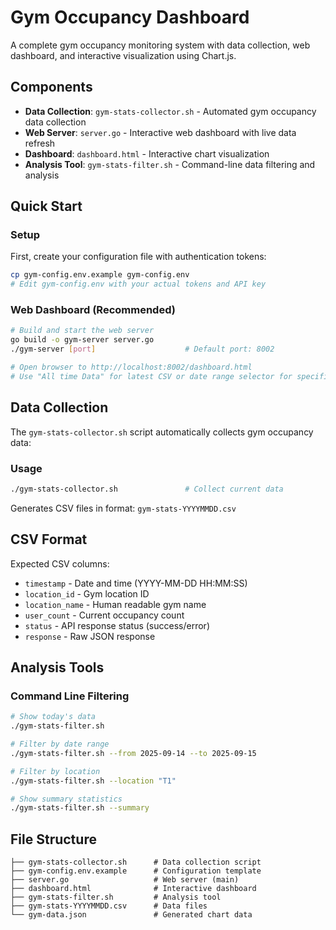# Gym Occupancy Dashboard

A complete gym occupancy monitoring system with data collection, web dashboard, and interactive visualization using Chart.js.

## Components

- **Data Collection**: `gym-stats-collector.sh` - Automated gym occupancy data collection
- **Web Server**: `server.go` - Interactive web dashboard with live data refresh
- **Dashboard**: `dashboard.html` - Interactive chart visualization
- **Analysis Tool**: `gym-stats-filter.sh` - Command-line data filtering and analysis

## Quick Start

### Setup
First, create your configuration file with authentication tokens:
```bash
cp gym-config.env.example gym-config.env
# Edit gym-config.env with your actual tokens and API key
```

### Web Dashboard (Recommended)
```bash
# Build and start the web server
go build -o gym-server server.go
./gym-server [port]                    # Default port: 8002

# Open browser to http://localhost:8002/dashboard.html
# Use "All time Data" for latest CSV or date range selector for specific periods
```

## Data Collection

The `gym-stats-collector.sh` script automatically collects gym occupancy data:

### Usage
```bash
./gym-stats-collector.sh               # Collect current data
```

Generates CSV files in format: `gym-stats-YYYYMMDD.csv`

## CSV Format

Expected CSV columns:
- `timestamp` - Date and time (YYYY-MM-DD HH:MM:SS)
- `location_id` - Gym location ID
- `location_name` - Human readable gym name
- `user_count` - Current occupancy count
- `status` - API response status (success/error)
- `response` - Raw JSON response

## Analysis Tools

### Command Line Filtering
```bash
# Show today's data
./gym-stats-filter.sh

# Filter by date range
./gym-stats-filter.sh --from 2025-09-14 --to 2025-09-15

# Filter by location
./gym-stats-filter.sh --location "T1"

# Show summary statistics
./gym-stats-filter.sh --summary
```


## File Structure

```
├── gym-stats-collector.sh      # Data collection script
├── gym-config.env.example      # Configuration template
├── server.go                   # Web server (main)
├── dashboard.html              # Interactive dashboard
├── gym-stats-filter.sh         # Analysis tool
├── gym-stats-YYYYMMDD.csv      # Data files
└── gym-data.json               # Generated chart data
```
